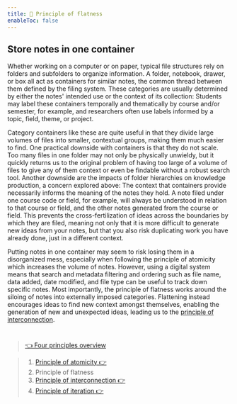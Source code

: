 ```yaml
---
title: 📖 Principle of flatness
enableToc: false
---
```


## Store notes in one container

Whether working on a computer or on paper, typical file structures rely on folders and subfolders to organize information. A folder, notebook, drawer, or box all act as containers for similar notes, the common thread between them defined by the filing system. These categories are usually determined by either the notes' intended use or the context of its collection: Students may label these containers temporally and thematically by course and/or semester, for example, and researchers often use labels informed by a topic, field, theme, or project. 

Category containers like these are quite useful in that they divide large volumes of files into smaller, contextual groups, making them much easier to find. One practical downside with containers is that they do not scale. Too many files in one folder may not only be physically unwieldy, but it quickly returns us to the original problem of having too large of a volume of files to give any of them context or even be findable without a robust search tool. Another downside are the impacts of folder hierarchies on knowledge production, a concern explored above: The context that containers provide necessarily informs the meaning of the notes they hold. A note filed under one course code or field, for example, will always be understood in relation to that course or field, and the other notes generated from the course or field. This prevents the cross-fertilization of ideas across the boundaries by which they are filed, meaning not only that it is more difficult to generate new ideas from your notes, but that you also risk duplicating work you have already done, just in a different context.

Putting notes in one container may seem to risk losing them in a disorganized mess, especially when following the principle of atomicity which increases the volume of notes. However, using a digital system means that search and metadata filtering and ordering such as file name, data added, date modified, and file type can be useful to track down specific notes. Most importantly, the principle of flatness works around the siloing of notes into externally imposed categories. Flattening instead encourages ideas to find new context amongst themselves, enabling the generation of new and unexpected ideas, leading us to the [principle of interconnection](@6c%20Principle%20of%20interconnection.md). 

# 

 > 
 > [👈 Four principles overview](@6%20Four%20principles%20of%20a%20feminist%20note-taking%20methodology.md)

 > 
 > 1. [Principle of atomicity 👉 ](@6a%20Principle%20of%20atomicity.md)
 > 1. Principle of flatness
 > 1. [Principle of interconnection 👉 ](@6c%20Principle%20of%20interconnection.md)
 > 1. [Principle of iteration 👉 ](@6d%20Principle%20of%20iteration.md)
